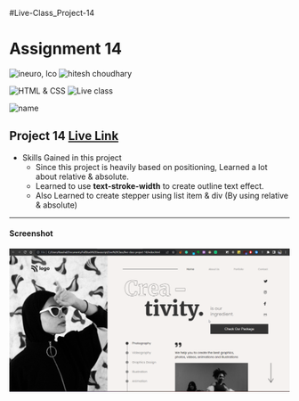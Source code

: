 #Live-Class_Project-14

# Assignment 14

![ineuro, lco](https://img.shields.io/badge/iNeuron-LCO-green)
![hitesh choudhary](https://img.shields.io/badge/Hitesh--Choudhary-Full--stack--JS--bootcamp-red)

![HTML & CSS](https://img.shields.io/badge/HTML-CSS-orange)
![Live class](https://img.shields.io/badge/LIVE--CLASS-PROJECT--14-lightgrey)

![name](https://img.shields.io/badge/Sana--Quazi-lightgrey)

## Project 14 [Live Link](https://live-class-project-fourteen.netlify.app/)

-   Skills Gained in this project
    -   Since this project is heavily based on positioning,
        Learned a lot about relative & absolute.
    -   Learned to use **text-stroke-width** to create outline text effect.
    -   Also Learned to create stepper using list item & div (By using relative & absolute)

---

#### Screenshot

![Desktop](./screenshots/project-14.png)
